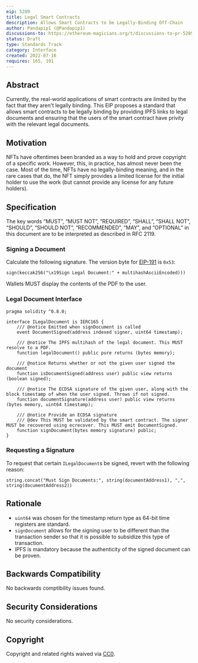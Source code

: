 ```yaml
---
eip: 5289
title: Legal Smart Contracts
description: Allows Smart Contracts to be Legally-Binding Off-Chain
author: Pandapip1 (@Pandapip1)
discussions-to: https://ethereum-magicians.org/t/discussions-to-pr-5289/9980
status: Draft
type: Standards Track
category: Interface
created: 2022-07-16
requires: 165, 191
---
```


## Abstract

Currently, the real-world applications of smart contracts are limited by the fact that they aren't legally binding. This EIP proposes a standard that allows smart contracts to be legally binding by providing IPFS links to legal documents and ensuring that the users of the smart contract have privity with the relevant legal documents.

## Motivation

NFTs have oftentimes been branded as a way to hold and prove copyright of a specific work. However, this, in practice, has almost never been the case. Most of the time, NFTs have no legally-binding meaning, and in the rare cases that do, the NFT simply provides a limited license for the initial holder to use the work (but cannot provide any license for any future holders).

## Specification

The key words “MUST”, “MUST NOT”, “REQUIRED”, “SHALL”, “SHALL NOT”, “SHOULD”, “SHOULD NOT”, “RECOMMENDED”, “MAY”, and “OPTIONAL” in this document are to be interpreted as described in RFC 2119.

### Signing a Document

Calculate the following signature. The version byte for [EIP-191](./eip-191) is `0x53`:

```
sign(keccak256("\x19Sign Legal Document:" + multihashAsciiEncoded)))
```

Wallets MUST display the contents of the PDF to the user.

### Legal Document Interface

```solidity
pragma solidity ^0.8.0;

interface ILegalDocument is IERC165 {
    /// @notice Emitted when signDocument is called
    event DocumentSigned(address indexed signer, uint64 timestamp);
    
    /// @notice The IPFS multihash of the legal document. This MUST resolve to a PDF.
    function legalDocument() public pure returns (bytes memory);
    
    /// @notice Returns whether or not the given user signed the document
    function isDocumentSigned(address user) public view returns (boolean signed);

    /// @notice The ECDSA signature of the given user, along with the block timestamp of when the user signed. Throws if not signed.
    function documentSignature(address user) public view returns (bytes memory, uint64 timestamp);

    /// @notice Provide an ECDSA signature
    /// @dev This MUST be validated by the smart contract. The signer MUST be recovered using ecrecover. This MUST emit DocumentSigned.
    function signDocument(bytes memory signature) public;
}
```

### Requesting a Signature

To request that certain `ILegalDocument`s be signed, revert with the following reason:

```
string.concat("Must Sign Documents:", string(documentAddress1), ",", string(documentAddress2))
```

## Rationale

- `uint64` was chosen for the timestamp return type as 64-bit time registers are standard.
- `signDocument` allows for the signing user to be different than the transaction sender so that it is possible to subsidize this type of transaction.
- IPFS is mandatory because the authenticity of the signed document can be proven.

## Backwards Compatibility

No backwards comptibility issues found.

## Security Considerations

No security considerations.

## Copyright

Copyright and related rights waived via [CC0](../LICENSE.md).
